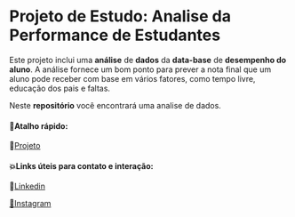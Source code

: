 # Projeto de Estudo: Analise da Performance de Estudantes
Este projeto inclui uma **análise** de **dados** da **data-base** de **desempenho do aluno**. A análise fornece um bom ponto para prever a nota final que um aluno pode receber com base em vários fatores, como tempo livre, educação dos pais e faltas.

Neste **repositório** você encontrará uma analise de dados.

#### 💎Atalho rápido:

📁[Projeto](https://github.com/Alvrzz/Analise-da-Perfomance-de-Estudantes/tree/main/projeto)  

#### :boom:Links úteis para **contato** e **interação:**

:link:[Linkedin](https://www.linkedin.com/in/luan-alvarez-1499a7224/)

[:link:Instagram](https://www.instagram.com/alvrz_luann/)
